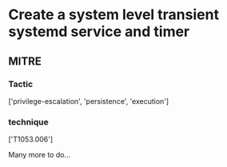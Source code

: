 # Create a system level transient systemd service and timer

## MITRE

### Tactic
['privilege-escalation', 'persistence', 'execution']

### technique
['T1053.006']

Many more to do...
